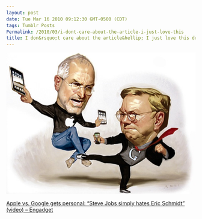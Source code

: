 ```yaml
---
layout: post
date: Tue Mar 16 2010 09:12:30 GMT-0500 (CDT)
tags: Tumblr Posts
Permalink: /2010/03/i-dont-care-about-the-article-i-just-love-this
title: I don&rsquo;t care about the article&hellip; I just love this drawing!
---
```


![](/public/assets/tumblr/tumblr_kzdosu2XG31qa4klho1_1280.jpg)

[Apple vs. Google gets personal: “Steve Jobs simply hates Eric Schmidt” (video) – Engadget](http://www.engadget.com/2010/03/16/apple-vs-google-gets-personal-steve-jobs-simply-hates-eric-sc/)
